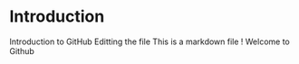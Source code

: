 # Introduction
Introduction to GitHub
Editting the file
This is a markdown file !
Welcome to Github
